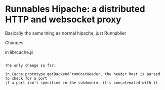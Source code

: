 Runnables Hipache: a distributed HTTP and websocket proxy
===============================================

Basically the same thing as normal hipache, just Runnablier

Changes:

in lib/cache.js

```

The only change so far:

in Cache.prototype.getBackendFromHostHeader, the header host is parsed to check for a port
if a port isn't specified in the subdomain, it's concatenated with it

```